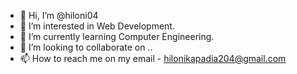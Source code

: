 - 👋 Hi, I’m @hiloni04
- 👀 I’m interested in Web Development.
- 🌱 I’m currently learning Computer Engineering.
- 💞️ I’m looking to collaborate on ..
- 📫 How to reach me on my email - hilonikapadia204@gmail.com

<!---
hiloni04/hiloni04 is a ✨ special ✨ repository because its `README.md` (this file) appears on your GitHub profile.
You can click the Preview link to take a look at your changes.
--->
